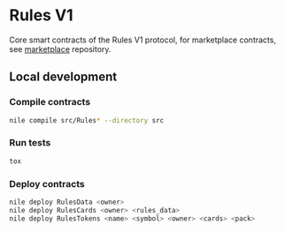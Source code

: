 # Rules V1

Core smart contracts of the Rules V1 protocol, for marketplace contracts, see [marketplace](https://github.com/ruleslabs/marketplace) repository.

## Local development

### Compile contracts

```bash
nile compile src/Rules* --directory src
```

### Run tests

```bash
tox
```

### Deploy contracts

```bash
nile deploy RulesData <owner>
nile deploy RulesCards <owner> <rules_data>
nile deploy RulesTokens <name> <symbol> <owner> <cards> <pack>
```
